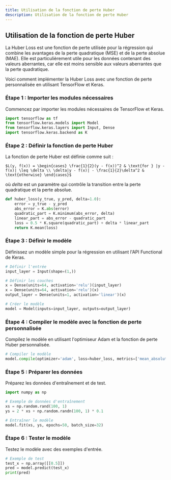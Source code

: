 ```yaml
---
title: Utilisation de la fonction de perte Huber
description: Utilisation de la fonction de perte Huber
---
```


## Utilisation de la fonction de perte Huber

La Huber Loss est une fonction de perte utilisée pour la régression qui combine les avantages de la perte quadratique (MSE) et de la perte absolue (MAE). Elle est particulièrement utile pour les données contenant des valeurs aberrantes, car elle est moins sensible aux valeurs aberrantes que la perte quadratique.

Voici comment implémenter la Huber Loss avec une fonction de perte personnalisée en utilisant TensorFlow et Keras.

### Étape 1 : Importer les modules nécessaires

Commencez par importer les modules nécessaires de TensorFlow et Keras.

```python
import tensorflow as tf
from tensorflow.keras.models import Model
from tensorflow.keras.layers import Input, Dense
import tensorflow.keras.backend as K

```

### Étape 2 : Définir la fonction de perte Huber

La fonction de perte Huber est définie comme suit :

`$L(y, f(x)) = \begin{cases}
    \frac{1}{2}(y - f(x))^2 & \text{for } |y - f(x)| \leq \delta \\
    \delta|y - f(x)| - \frac{1}{2}\delta^2 & \text{otherwise}
\end{cases}$`

où $delta$ est un paramètre qui contrôle la transition entre la perte quadratique et la perte absolue.

```python
def huber_loss(y_true, y_pred, delta=1.0):
    error = y_true - y_pred
    abs_error = K.abs(error)
    quadratic_part = K.minimum(abs_error, delta)
    linear_part = abs_error - quadratic_part
    loss = 0.5 * K.square(quadratic_part) + delta * linear_part
    return K.mean(loss)

```

### Étape 3 : Définir le modèle

Définissez un modèle simple pour la régression en utilisant l'API Functional de Keras.

```python
# Définir l'entrée
input_layer = Input(shape=(1,))

# Définir les couches
x = Dense(units=64, activation='relu')(input_layer)
x = Dense(units=64, activation='relu')(x)
output_layer = Dense(units=1, activation='linear')(x)

# Créer le modèle
model = Model(inputs=input_layer, outputs=output_layer)

```

### Étape 4 : Compiler le modèle avec la fonction de perte personnalisée

Compilez le modèle en utilisant l'optimiseur Adam et la fonction de perte Huber personnalisée.

```python
# Compiler le modèle
model.compile(optimizer='adam', loss=huber_loss, metrics=['mean_absolute_error'])

```

### Étape 5 : Préparer les données

Préparez les données d'entraînement et de test.

```python
import numpy as np

# Exemple de données d'entraînement
xs = np.random.rand(100, 1)
ys = 2 * xs + np.random.randn(100, 1) * 0.1

# Entraîner le modèle
model.fit(xs, ys, epochs=50, batch_size=32)

```

### Étape 6 : Tester le modèle

Testez le modèle avec des exemples d'entrée.

```python
# Exemple de test
test_x = np.array([[0.5]])
pred = model.predict(test_x)
print(pred)
```
